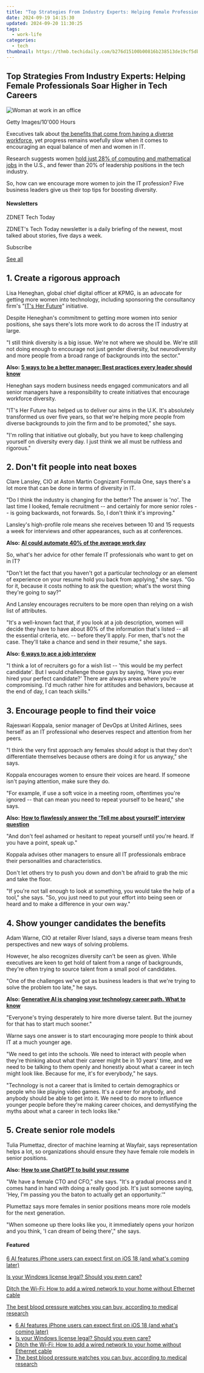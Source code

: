```yaml
---
title: "Top Strategies From Industry Experts: Helping Female Professionals Soar Higher in Tech Careers"
date: 2024-09-19 14:15:30
updated: 2024-09-20 11:30:25
tags:
  - work-life
categories:
  - tech
thumbnail: https://thmb.techidaily.com/b276d15100b00816b238513de19cf5dbb90f578402c4c455ac709e533cfa60c1.jpg
---
```


## Top Strategies From Industry Experts: Helping Female Professionals Soar Higher in Tech Careers

![Woman at work in an office](https://www.zdnet.com/a/img/resize/7ff34971b6b34b4897b73300e038995c24ef1674/2023/06/29/1f91fce2-6995-4ee7-a76e-d477cfa1bad3/gettyimages-571065955.jpg?auto=webp&width=1280)

Getty Images/10'000 Hours

Executives talk about [the benefits that come from having a diverse workforce](https://www.zdnet.com/article/when-it-comes-to-tackling-diversity-in-tech-employers-have-set-themselves-up-to-fail/), yet progress remains woefully slow when it comes to encouraging an equal balance of men and women in IT. 

Research suggests women [hold just 28% of computing and mathematical jobs](https://www.zippia.com/advice/women-in-technology-statistics/) in the U.S., and fewer than 20% of leadership positions in the tech industry.

So, how can we encourage more women to join the IT profession? Five business leaders give us their top tips for boosting diversity.

#### Newsletters

ZDNET Tech Today

ZDNET's Tech Today newsletter is a daily briefing of the newest, most talked about stories, five days a week.

 Subscribe

[See all](https://www.zdnet.com/newsletters/)

## 1\. Create a rigorous approach

Lisa Heneghan, global chief digital officer at KPMG, is an advocate for getting more women into technology, including sponsoring the consultancy firm's "[IT's Her Future](https://www.kpmgcareers.co.uk/people-culture/it-s-her-future/)" initiative. 

Despite Heneghan's commitment to getting more women into senior positions, she says there's lots more work to do across the IT industry at large.

"I still think diversity is a big issue. We're not where we should be. We're still not doing enough to encourage not just gender diversity, but neurodiversity and more people from a broad range of backgrounds into the sector." 

**Also:** [**5 ways to be a better manager: Best practices every leader should know**](https://www.zdnet.com/home-and-office/work-life/5-ways-to-be-a-better-manager-best-practices-every-leader-should-know/)

Heneghan says modern business needs engaged communicators and all senior managers have a responsibility to create initiatives that encourage workforce diversity.

"IT's Her Future has helped us to deliver our aims in the U.K. It's absolutely transformed us over five years, so that we're helping more people from diverse backgrounds to join the firm and to be promoted," she says. 

"I'm rolling that initiative out globally, but you have to keep challenging yourself on diversity every day. I just think we all must be ruthless and rigorous." 

## 2\. Don't fit people into neat boxes

Clare Lansley, CIO at Aston Martin Cognizant Formula One, says there's a lot more that can be done in terms of diversity in IT.

"Do I think the industry is changing for the better? The answer is 'no'. The last time I looked, female recruitment -- and certainly for more senior roles -- is going backwards, not forwards. So, I don't think it's improving." 

Lansley's high-profile role means she receives between 10 and 15 requests a week for interviews and other appearances, such as at conferences. 

**Also:** [**AI could automate 40% of the average work day**](https://www.zdnet.com/article/ai-has-the-potential-to-automate-40-of-the-average-work-day/)

So, what's her advice for other female IT professionals who want to get on in IT?

"Don't let the fact that you haven't got a particular technology or an element of experience on your resume hold you back from applying," she says. "Go for it, because it costs nothing to ask the question; what's the worst thing they're going to say?"

And Lansley encourages recruiters to be more open than relying on a wish list of attributes.

"It's a well-known fact that, if you look at a job description, women will decide they have to have about 80% of the information that's listed -- all the essential criteria, etc. -- before they'll apply. For men, that's not the case. They'll take a chance and send in their resume," she says.

**Also:** [**6 ways to ace a job interview**](https://www.zdnet.com/home-and-office/work-life/6-ways-to-ace-a-job-interview-according-to-these-business-leaders/)

"I think a lot of recruiters go for a wish list -- 'this would be my perfect candidate'. But I would challenge those guys by saying, 'Have you ever hired your perfect candidate?' There are always areas where you're compromising. I'd much rather hire for attitudes and behaviors, because at the end of day, I can teach skills." 

## 3\. Encourage people to find their voice

Rajeswari Koppala, senior manager of DevOps at United Airlines, sees herself as an IT professional who deserves respect and attention from her peers.

"I think the very first approach any females should adopt is that they don't differentiate themselves because others are doing it for us anyway," she says.

Koppala encourages women to ensure their voices are heard. If someone isn't paying attention, make sure they do.

"For example, if use a soft voice in a meeting room, oftentimes you're ignored -- that can mean you need to repeat yourself to be heard," she says.

**Also:** [**How to flawlessly answer the 'Tell me about yourself' interview question**](https://www.zdnet.com/education/professional-development/tell-me-about-yourself-interview-question/)

"And don't feel ashamed or hesitant to repeat yourself until you're heard. If you have a point, speak up." 

Koppala advises other managers to ensure all IT professionals embrace their personalities and characteristics. 

Don't let others try to push you down and don't be afraid to grab the mic and take the floor.

"If you're not tall enough to look at something, you would take the help of a tool," she says. "So, you just need to put your effort into being seen or heard and to make a difference in your own way."

## 4\. Show younger candidates the benefits

Adam Warne, CIO at retailer River Island, says a diverse team means fresh perspectives and new ways of solving problems.

However, he also recognizes diversity can't be seen as given. While executives are keen to get hold of talent from a range of backgrounds, they're often trying to source talent from a small pool of candidates.

"One of the challenges we've got as business leaders is that we're trying to solve the problem too late," he says. 

**Also:** [**Generative AI is changing your technology career path. What to know**](https://www.zdnet.com/article/generative-ai-is-changing-your-technology-career-path-heres-what-you-need-to-know/)

"Everyone's trying desperately to hire more diverse talent. But the journey for that has to start much sooner." 

Warne says one answer is to start encouraging more people to think about IT at a much younger age.

"We need to get into the schools. We need to interact with people when they're thinking about what their career might be in 10 years' time, and we need to be talking to them openly and honestly about what a career in tech might look like. Because for me, it's for everybody," he says.

"Technology is not a career that is limited to certain demographics or people who like playing video games. It's a career for anybody, and anybody should be able to get into it. We need to do more to influence younger people before they're making career choices, and demystifying the myths about what a career in tech looks like."

## 5\. Create senior role models

Tulia Plumettaz, director of machine learning at Wayfair, says representation helps a lot, so organizations should ensure they have female role models in senior positions.

**Also:** [**How to use ChatGPT to build your resume**](https://www.zdnet.com/article/how-to-use-chatgpt-to-build-your-resume/)

"We have a female CTO and CFO," she says. "It's a gradual process and it comes hand in hand with doing a really good job. It's just someone saying, 'Hey, I'm passing you the baton to actually get an opportunity.'" 

Plumettaz says more females in senior positions means more role models for the next generation.

"When someone up there looks like you, it immediately opens your horizon and you think, 'I can dream of being there'," she says.

#### Featured

[6 AI features iPhone users can expect first on iOS 18 (and what's coming later)](https://www.zdnet.com/article/6-ai-features-iphone-users-can-expect-first-on-ios-18-and-whats-coming-later/ "6 AI features iPhone users can expect first on iOS 18 (and what's coming later)")

[Is your Windows license legal? Should you even care?](https://www.zdnet.com/article/is-your-windows-license-legal-should-you-even-care/ "Is your Windows license legal? Should you even care?")

[Ditch the Wi-Fi: How to add a wired network to your home without Ethernet cable](https://www.zdnet.com/article/ditch-the-wi-fi-how-to-add-a-wired-network-to-your-home-without-ethernet-cable/ "Ditch the Wi-Fi: How to add a wired network to your home without Ethernet cable")

[The best blood pressure watches you can buy, according to medical research](https://www.zdnet.com/article/best-blood-pressure-watch/ "The best blood pressure watches you can buy, according to medical research")

* [6 AI features iPhone users can expect first on iOS 18 (and what's coming later)](https://www.zdnet.com/article/6-ai-features-iphone-users-can-expect-first-on-ios-18-and-whats-coming-later/ "6 AI features iPhone users can expect first on iOS 18 (and what's coming later)")
* [Is your Windows license legal? Should you even care?](https://www.zdnet.com/article/is-your-windows-license-legal-should-you-even-care/ "Is your Windows license legal? Should you even care?")
* [Ditch the Wi-Fi: How to add a wired network to your home without Ethernet cable](https://www.zdnet.com/article/ditch-the-wi-fi-how-to-add-a-wired-network-to-your-home-without-ethernet-cable/ "Ditch the Wi-Fi: How to add a wired network to your home without Ethernet cable")
* [The best blood pressure watches you can buy, according to medical research](https://www.zdnet.com/article/best-blood-pressure-watch/ "The best blood pressure watches you can buy, according to medical research")

<ins class="adsbygoogle"
     style="display:block"
     data-ad-format="autorelaxed"
     data-ad-client="ca-pub-7571918770474297"
     data-ad-slot="1223367746"></ins>



<ins class="adsbygoogle"
     style="display:block"
     data-ad-client="ca-pub-7571918770474297"
     data-ad-slot="8358498916"
     data-ad-format="auto"
     data-full-width-responsive="true"></ins>
